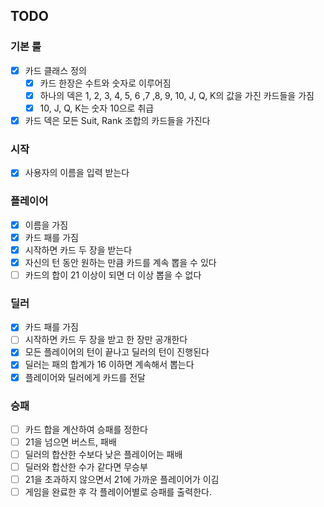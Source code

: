 ## TODO

### 기본 룰
- [X] 카드 클래스 정의
    - [x] 카드 한장은 수트와 숫자로 이루어짐
    - [x] 하나의 덱은 1, 2, 3, 4, 5, 6 ,7 ,8, 9, 10, J, Q, K의 값을 가진 카드들을 가짐
    - [x] 10, J, Q, K는 숫자 10으로 취급
- [x] 카드 덱은 모든 Suit, Rank 조합의 카드들을 가진다

### 시작
- [x] 사용자의 이름을 입력 받는다

### 플레이어
- [x] 이름을 가짐
- [x] 카드 패를 가짐
- [x] 시작하면 카드 두 장을 받는다
- [x] 자신의 턴 동안 원하는 만큼 카드를 계속 뽑을 수 있다
- [ ] 카드의 합이 21 이상이 되면 더 이상 뽑을 수 없다

### 딜러
- [x] 카드 패를 가짐
- [ ] 시작하면 카드 두 장을 받고 한 장만 공개한다
- [x] 모든 플레이어의 턴이 끝나고 딜러의 턴이 진행된다
- [x] 딜러는 패의 합계가 16 이하면 계속해서 뽑는다
- [x] 플레이어와 딜러에게 카드를 전달

### 승패
- [ ] 카드 합을 계산하여 승패를 정한다
- [ ] 21을 넘으면 버스트, 패배
- [ ] 딜러의 합산한 수보다 낮은 플레이어는 패배
- [ ] 딜러와 합산한 수가 같다면 무승부
- [ ] 21을 초과하지 않으면서 21에 가까운 플레이어가 이김
- [ ] 게임을 완료한 후 각 플레이어별로 승패를 출력한다.